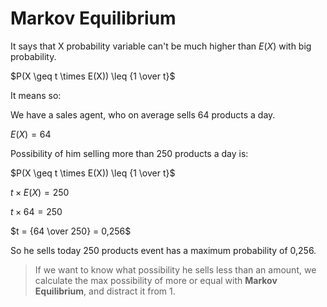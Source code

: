 # Markov Equilibrium

It says that X probability variable can't be much higher than $E(X)$ with big probability.

$P(X \geq t \times E(X)) \leq {1 \over t}$

It means so:

We have a sales agent, who on average sells 64 products a day. 

$E(X) = 64$

Possibility of him selling more than 250 products a day is:

$P(X \geq t \times E(X)) \leq {1 \over t}$

$t \times E(X) = 250$

$t \times 64 = 250$

$t = {64 \over 250} = 0,256$

So he sells today 250 products event has a maximum probability of 0,256.

> If we want to know what possibility he sells less than an amount, we calculate the max possibility of more or equal with **Markov Equilibrium**, and distract it from 1.
